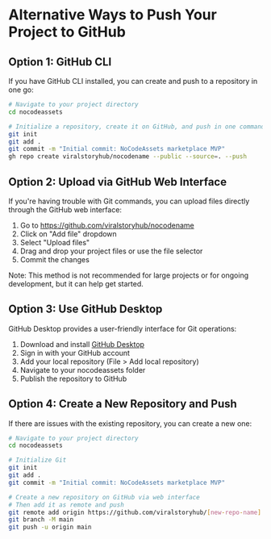 # Alternative Ways to Push Your Project to GitHub

## Option 1: GitHub CLI

If you have GitHub CLI installed, you can create and push to a repository in one go:

```bash
# Navigate to your project directory
cd nocodeassets

# Initialize a repository, create it on GitHub, and push in one command
git init
git add .
git commit -m "Initial commit: NoCodeAssets marketplace MVP"
gh repo create viralstoryhub/nocodename --public --source=. --push
```

## Option 2: Upload via GitHub Web Interface

If you're having trouble with Git commands, you can upload files directly through the GitHub web interface:

1. Go to https://github.com/viralstoryhub/nocodename
2. Click on "Add file" dropdown
3. Select "Upload files"
4. Drag and drop your project files or use the file selector
5. Commit the changes

Note: This method is not recommended for large projects or for ongoing development, but it can help get started.

## Option 3: Use GitHub Desktop

GitHub Desktop provides a user-friendly interface for Git operations:

1. Download and install [GitHub Desktop](https://desktop.github.com/)
2. Sign in with your GitHub account
3. Add your local repository (File > Add local repository)
4. Navigate to your nocodeassets folder
5. Publish the repository to GitHub

## Option 4: Create a New Repository and Push

If there are issues with the existing repository, you can create a new one:

```bash
# Navigate to your project directory
cd nocodeassets

# Initialize Git
git init
git add .
git commit -m "Initial commit: NoCodeAssets marketplace MVP"

# Create a new repository on GitHub via web interface
# Then add it as remote and push
git remote add origin https://github.com/viralstoryhub/[new-repo-name].git
git branch -M main
git push -u origin main
```